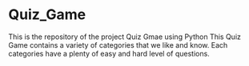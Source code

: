 # Quiz_Game
This is the repository of the project Quiz Gmae using Python
This Quiz Game contains a variety of categories that we like and know.
Each categories have a plenty of easy and hard level of questions.
